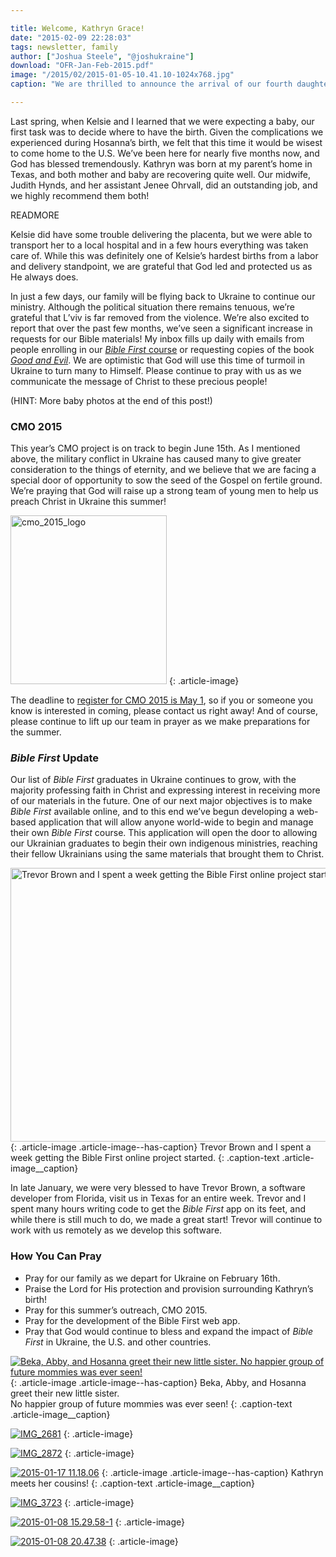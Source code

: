 ```yaml
---

title: Welcome, Kathryn Grace!
date: "2015-02-09 22:28:03"
tags: newsletter, family
author: ["Joshua Steele", "@joshukraine"]
download: "OFR-Jan-Feb-2015.pdf"
image: "/2015/02/2015-01-05-10.41.10-1024x768.jpg"
caption: "We are thrilled to announce the arrival of our fourth daughter, Kathryn Grace Steele! Kathryn was born on December 30, 2014 at 12:00am. She was 20 and 3/4 inches long and weighed 8 lbs., 12 oz."

---
```


Last spring, when Kelsie and I learned that we were expecting a baby, our first task was to decide where to have the birth. Given the complications we experienced during Hosanna’s birth, we felt that this time it would be wisest to come home to the U.S. We’ve been here for nearly five months now, and God has blessed tremendously. Kathryn was born at my parent’s home in Texas, and both mother and baby are recovering quite well. Our midwife, Judith Hynds, and her assistant Jenee Ohrvall, did an outstanding job, and we highly recommend them both!

READMORE

Kelsie did have some trouble delivering the placenta, but we were able to transport her to a local hospital and in a few hours everything was taken care of. While this was definitely one of Kelsie’s hardest births from a labor and delivery standpoint, we are grateful that God led and protected us as He always does.

In just a few days, our family will be flying back to Ukraine to continue our ministry. Although the political situation there remains tenuous, we’re grateful that L’viv is far removed from the violence. We’re also excited to report that over the past few months, we’ve seen a significant increase in requests for our Bible materials! My inbox fills up daily with emails from people enrolling in our <a title="Bible First" href="http://getbiblefirst.com" target="_blank">*Bible First* course</a> or requesting copies of the book <a title="Good and Evil" href="http://goodandevilbook.com/" target="_blank">*Good and Evil*</a>. We are optimistic that God will use this time of turmoil in Ukraine to turn many to Himself. Please continue to pray with us as we communicate the message of Christ to these precious people!

(HINT: More baby photos at the end of this post!)

### CMO 2015

This year’s CMO project is on track to begin June 15th. As I mentioned above, the military conflict in Ukraine has caused many to give greater consideration to the things of eternity, and we believe that we are facing a special door of opportunity to sow the seed of the Gospel on fertile ground. We’re praying that God will raise up a strong team of young men to help us preach Christ in Ukraine this summer!

<a href="http://cmoproject.org"><img class="aligncenter wp-image-1951" src="https://s3.amazonaws.com/content.ofreport.com/2015/02/cmo_2015_logo-417x450.png" alt="cmo_2015_logo" width="250" height="270" /></a>
{: .article-image}

The deadline to <a title="CMO 2015" href="http://www.euroteamoutreach.org/index.php?p=cmo" target="_blank">register for CMO 2015 is May 1</a>, so if you or someone you know is interested in coming, please contact us right away! And of course, please continue to lift up our team in prayer as we make preparations for the summer.

### *Bible First* Update

Our list of *Bible First* graduates in Ukraine continues to grow, with the majority professing faith in Christ and expressing interest in receiving more of our materials in the future. One of our next major objectives is to make *Bible First* available online, and to this end we’ve begun developing a web-based application that will allow anyone world-wide to begin and manage their own *Bible First* course. This application will open the door to allowing our Ukrainian graduates to begin their own indigenous ministries, reaching their fellow Ukrainians using the same materials that brought them to Christ.

<a href="https://s3.amazonaws.com/content.ofreport.com/2015/02/trevor-josh-color.jpg"><img class="size-large wp-image-1950" src="https://s3.amazonaws.com/content.ofreport.com/2015/02/trevor-josh-color-1024x768.jpg" alt="Trevor Brown and I spent a week getting the Bible First online project started." width="584" height="438" /></a>
{: .article-image .article-image--has-caption}
Trevor Brown and I spent a week getting the Bible First online project started.
{: .caption-text .article-image__caption}

In late January, we were very blessed to have Trevor Brown, a software developer from Florida, visit us in Texas for an entire week. Trevor and I spent many hours writing code to get the *Bible First* app on its feet, and while there is still much to do, we made a great start! Trevor will continue to work with us remotely as we develop this software.

### How You Can Pray

* Pray for our family as we depart for Ukraine on February 16th.
* Praise the Lord for His protection and provision surrounding Kathryn’s birth!
* Pray for this summer’s outreach, CMO 2015.
* Pray for the development of the Bible First web app.
* Pray that God would continue to bless and expand the impact of *Bible First* in Ukraine, the U.S. and other countries.

<a href="https://s3.amazonaws.com/content.ofreport.com/2015/02/2015-01-11-21.19.15-2.jpg"><img class="size-medium wp-image-1954" src="https://s3.amazonaws.com/content.ofreport.com/2015/02/2015-01-11-21.19.15-2-450x338.jpg" alt="Beka, Abby, and Hosanna greet their new little sister.  No happier group of future mommies was ever seen!" /></a>
{: .article-image .article-image--has-caption}
Beka, Abby, and Hosanna greet their new little sister.<br />No happier group of future mommies was ever seen!
{: .caption-text .article-image__caption}

<a href="https://s3.amazonaws.com/content.ofreport.com/2015/02/IMG_2681.jpg"><img class="aligncenter wp-image-1955 size-medium" src="https://s3.amazonaws.com/content.ofreport.com/2015/02/IMG_2681-e1423511224811-338x450.jpg" alt="IMG_2681" /></a>
{: .article-image}

<a href="https://s3.amazonaws.com/content.ofreport.com/2015/02/IMG_2872.jpg"><img class="aligncenter wp-image-1956 size-medium" src="https://s3.amazonaws.com/content.ofreport.com/2015/02/IMG_2872-e1423511276129-338x450.jpg" alt="IMG_2872" /></a>
{: .article-image}

<a href="https://s3.amazonaws.com/content.ofreport.com/2015/02/2015-01-17-11.18.06.jpg"><img class="wp-image-1961 size-medium" src="https://s3.amazonaws.com/content.ofreport.com/2015/02/2015-01-17-11.18.06-450x338.jpg" alt="2015-01-17 11.18.06" /></a>
{: .article-image .article-image--has-caption}
Kathryn meets her cousins!
{: .caption-text .article-image__caption}

<a href="https://s3.amazonaws.com/content.ofreport.com/2015/02/IMG_3723.jpg"><img class="aligncenter wp-image-1962 size-medium" src="https://s3.amazonaws.com/content.ofreport.com/2015/02/IMG_3723-e1423512037827-338x450.jpg" alt="IMG_3723" /></a>
{: .article-image}

<a href="https://s3.amazonaws.com/content.ofreport.com/2015/02/2015-01-08-15.29.58-1.jpg"><img class="aligncenter size-medium wp-image-1957" src="https://s3.amazonaws.com/content.ofreport.com/2015/02/2015-01-08-15.29.58-1-450x450.jpg" alt="2015-01-08 15.29.58-1" /></a>
{: .article-image}

<a href="https://s3.amazonaws.com/content.ofreport.com/2015/02/2015-01-08-20.47.38.jpg"><img class="aligncenter size-medium wp-image-1958" src="https://s3.amazonaws.com/content.ofreport.com/2015/02/2015-01-08-20.47.38-338x450.jpg" alt="2015-01-08 20.47.38" /></a>
{: .article-image}
